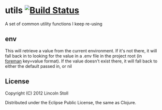 # utils [![Build Status](https://secure.travis-ci.org/lstoll/clj-utils.png)](http://travis-ci.org/lstoll/clj-utils)

A set of common utility functions I keep re-using

## env

This will retrieve a value from the current environment. If it's not there, it will fall back in to looking for the value in a .env file in the project root (in [foreman](https://github.com/ddollar/foreman/) key=value format). If the value doesn't exist there, it will fall back to either the default passed in, or nil

## License

Copyright (C) 2012 Lincoln Stoll

Distributed under the Eclipse Public License, the same as Clojure.
